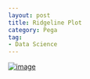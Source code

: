 ```yaml
---
layout: post
title: Ridgeline Plot
category: Pega
tag:
- Data Science
---
```





[![image](https://jehyunlee.github.io/thumbnails/Python-DS/30-mpl_dists_0.png)](https://jehyunlee.github.io/2020/09/07/Python-DS-30-mpl_dists/)